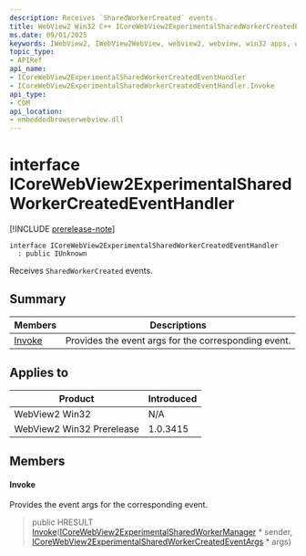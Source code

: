 ```yaml
---
description: Receives `SharedWorkerCreated` events.
title: WebView2 Win32 C++ ICoreWebView2ExperimentalSharedWorkerCreatedEventHandler
ms.date: 09/01/2025
keywords: IWebView2, IWebView2WebView, webview2, webview, win32 apps, win32, edge, ICoreWebView2, ICoreWebView2Controller, browser control, edge html, ICoreWebView2ExperimentalSharedWorkerCreatedEventHandler
topic_type: 
- APIRef
api_name:
- ICoreWebView2ExperimentalSharedWorkerCreatedEventHandler
- ICoreWebView2ExperimentalSharedWorkerCreatedEventHandler.Invoke
api_type:
- COM
api_location:
- embeddedbrowserwebview.dll
---
```


# interface ICoreWebView2ExperimentalSharedWorkerCreatedEventHandler

[!INCLUDE [prerelease-note](../includes/prerelease-note.md)]

```
interface ICoreWebView2ExperimentalSharedWorkerCreatedEventHandler
  : public IUnknown
```

Receives `SharedWorkerCreated` events.

## Summary

 Members                        | Descriptions
--------------------------------|---------------------------------------------
[Invoke](#invoke) | Provides the event args for the corresponding event.

## Applies to

Product                         | Introduced
--------------------------------|---------------------------------------------
WebView2 Win32            |    N/A
WebView2 Win32 Prerelease |    1.0.3415

## Members

#### Invoke

Provides the event args for the corresponding event.

> public HRESULT [Invoke](#invoke)([ICoreWebView2ExperimentalSharedWorkerManager](icorewebview2experimentalsharedworkermanager.md#icorewebview2experimentalsharedworkermanager) * sender, [ICoreWebView2ExperimentalSharedWorkerCreatedEventArgs](icorewebview2experimentalsharedworkercreatedeventargs.md#icorewebview2experimentalsharedworkercreatedeventargs) * args)

